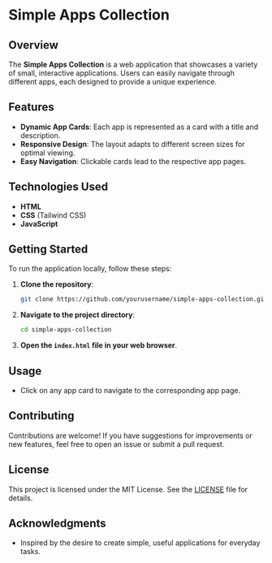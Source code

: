 # Simple Apps Collection

## Overview
The **Simple Apps Collection** is a web application that showcases a variety of small, interactive applications. Users can easily navigate through different apps, each designed to provide a unique experience.

## Features
- **Dynamic App Cards**: Each app is represented as a card with a title and description.
- **Responsive Design**: The layout adapts to different screen sizes for optimal viewing.
- **Easy Navigation**: Clickable cards lead to the respective app pages.

## Technologies Used
- **HTML**
- **CSS** (Tailwind CSS)
- **JavaScript**

## Getting Started
To run the application locally, follow these steps:

1. **Clone the repository**:
   ```bash
   git clone https://github.com/yourusername/simple-apps-collection.git
   ```

2. **Navigate to the project directory**:
   ```bash
   cd simple-apps-collection
   ```

3. **Open the `index.html` file in your web browser**.

## Usage
- Click on any app card to navigate to the corresponding app page.

## Contributing
Contributions are welcome! If you have suggestions for improvements or new features, feel free to open an issue or submit a pull request.

## License
This project is licensed under the MIT License. See the [LICENSE](LICENSE) file for details.

## Acknowledgments
- Inspired by the desire to create simple, useful applications for everyday tasks.